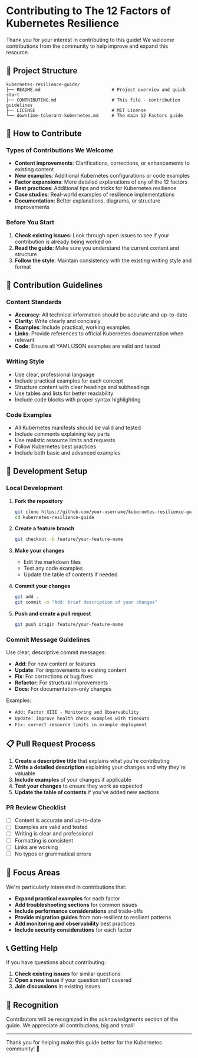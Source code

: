 # Contributing to The 12 Factors of Kubernetes Resilience

Thank you for your interest in contributing to this guide! We welcome contributions from the community to help improve and expand this resource.

## 📁 Project Structure

```
kubernetes-resilience-guide/
├── README.md                           # Project overview and quick start
├── CONTRIBUTING.md                     # This file - contribution guidelines
├── LICENSE                             # MIT License
└── downtime-tolerant-kubernetes.md     # The main 12 Factors guide
```

## 🤝 How to Contribute

### Types of Contributions We Welcome

- **Content improvements**: Clarifications, corrections, or enhancements to existing content
- **New examples**: Additional Kubernetes configurations or code examples
- **Factor expansions**: More detailed explanations of any of the 12 factors
- **Best practices**: Additional tips and tricks for Kubernetes resilience
- **Case studies**: Real-world examples of resilience implementations
- **Documentation**: Better explanations, diagrams, or structure improvements

### Before You Start

1. **Check existing issues**: Look through open issues to see if your contribution is already being worked on
2. **Read the guide**: Make sure you understand the current content and structure
3. **Follow the style**: Maintain consistency with the existing writing style and format

## 📝 Contribution Guidelines

### Content Standards

- **Accuracy**: All technical information should be accurate and up-to-date
- **Clarity**: Write clearly and concisely
- **Examples**: Include practical, working examples
- **Links**: Provide references to official Kubernetes documentation when relevant
- **Code**: Ensure all YAML/JSON examples are valid and tested

### Writing Style

- Use clear, professional language
- Include practical examples for each concept
- Structure content with clear headings and subheadings
- Use tables and lists for better readability
- Include code blocks with proper syntax highlighting

### Code Examples

- All Kubernetes manifests should be valid and tested
- Include comments explaining key parts
- Use realistic resource limits and requests
- Follow Kubernetes best practices
- Include both basic and advanced examples

## 🔧 Development Setup

### Local Development

1. **Fork the repository**
   ```bash
   git clone https://github.com/your-username/kubernetes-resilience-guide.git
   cd kubernetes-resilience-guide
   ```

2. **Create a feature branch**
   ```bash
   git checkout -b feature/your-feature-name
   ```

3. **Make your changes**
   - Edit the markdown files
   - Test any code examples
   - Update the table of contents if needed

4. **Commit your changes**
   ```bash
   git add .
   git commit -m "Add: brief description of your changes"
   ```

5. **Push and create a pull request**
   ```bash
   git push origin feature/your-feature-name
   ```

### Commit Message Guidelines

Use clear, descriptive commit messages:

- **Add**: For new content or features
- **Update**: For improvements to existing content
- **Fix**: For corrections or bug fixes
- **Refactor**: For structural improvements
- **Docs**: For documentation-only changes

Examples:
- `Add: Factor XIII - Monitoring and Observability`
- `Update: improve health check examples with timeouts`
- `Fix: correct resource limits in example deployment`

## 📋 Pull Request Process

1. **Create a descriptive title** that explains what you're contributing
2. **Write a detailed description** explaining your changes and why they're valuable
3. **Include examples** of your changes if applicable
4. **Test your changes** to ensure they work as expected
5. **Update the table of contents** if you've added new sections

### PR Review Checklist

- [ ] Content is accurate and up-to-date
- [ ] Examples are valid and tested
- [ ] Writing is clear and professional
- [ ] Formatting is consistent
- [ ] Links are working
- [ ] No typos or grammatical errors

## 🎯 Focus Areas

We're particularly interested in contributions that:

- **Expand practical examples** for each factor
- **Add troubleshooting sections** for common issues
- **Include performance considerations** and trade-offs
- **Provide migration guides** from non-resilient to resilient patterns
- **Add monitoring and observability** best practices
- **Include security considerations** for each factor

## 📞 Getting Help

If you have questions about contributing:

1. **Check existing issues** for similar questions
2. **Open a new issue** if your question isn't covered
3. **Join discussions** in existing issues

## 🙏 Recognition

Contributors will be recognized in the acknowledgments section of the guide. We appreciate all contributions, big and small!

---

Thank you for helping make this guide better for the Kubernetes community! 🚀 
